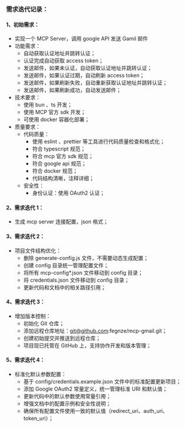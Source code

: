 ### 需求迭代记录：

#### 1、初始需求：

* 实现一个 MCP Server，调用 google API 发送 Gamil 邮件
* 功能需求：
  * 自动获取认证地址并跳转认证；
  * 认证完成自动获取 access token；
  * 发送邮件，如果未认证，自动获取认证地址并跳转认证；
  * 发送邮件，如果认证过期，自动刷新 access token；
  * 发送邮件，如果刷新失败，自动重新获取认证地址并跳转认证；
  * 发送邮件，如果刷新成功，自动发送邮件；
* 技术要求：
  * 使用 bun 、ts 开发；
  * 使用 MCP 官方 sdk 开发；
  * 可使用 docker 容器化部署；
* 质量要求：
  * 代码质量：
    * 使用 eslint 、prettier 等工具进行代码质量检查和格式化；
    * 符合 typescript 规范；
    * 符合 mcp 官方 sdk 规范；
    * 符合 google api 规范；
    * 符合 docker 规范；
    * 代码结构清晰，注释详细；
  * 安全性：
    * 身份认证：使用 OAuth2 认证；

#### 2、需求迭代 1：

- 生成 mcp server 连接配置，json 格式；

#### 3、需求迭代 2：

- 项目文件结构优化：
  - 删除 generate-config.js 文件，不需要动态生成配置；
  - 创建 config 目录统一管理配置文件；
  - 将所有 mcp-config*.json 文件移动到 config 目录；
  - 将 credentials.json 文件移动到 config 目录；
  - 更新代码和文档中的相关路径引用；

#### 4、需求迭代 3：

- 增加版本控制：
  - 初始化 Git 仓库；
  - 添加远程仓库地址：git@github.com:fegnze/mcp-gmail.git；
  - 创建初始提交并推送到远程仓库；
  - 项目现已托管在 GitHub 上，支持协作开发和版本管理；

#### 5、需求迭代 4：

- 标准化默认参数配置：
  - 基于 config/credentials.example.json 文件中的标准配置更新项目；
  - 添加 Google OAuth2 常量定义，统一管理标准 URI 和默认值；
  - 更新代码中的默认参数使用常量引用；
  - 增强文档中的配置示例和安全性说明；
  - 确保所有配置文件使用一致的默认值（redirect_uri、auth_uri、token_uri）；
